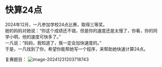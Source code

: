# 快算24点

2024年12月，一凡参加学校24点比赛，取得三等奖。  
她的妈妈对她说：“你这个成绩还不错，但是你的速度还是太慢了，你看，你的同学小明，他的速度可快多了。”  
一凡说：“妈妈，我知道了，我一定会加快速度的。”  
于是，一凡找到了你，希望你能帮她写一个程序，来帮助她快速计算24点。  


复赛题目：
![image-20241231203718743](C:\Users\Stone\AppData\Roaming\Typora\typora-user-images\image-20241231203718743.png)
